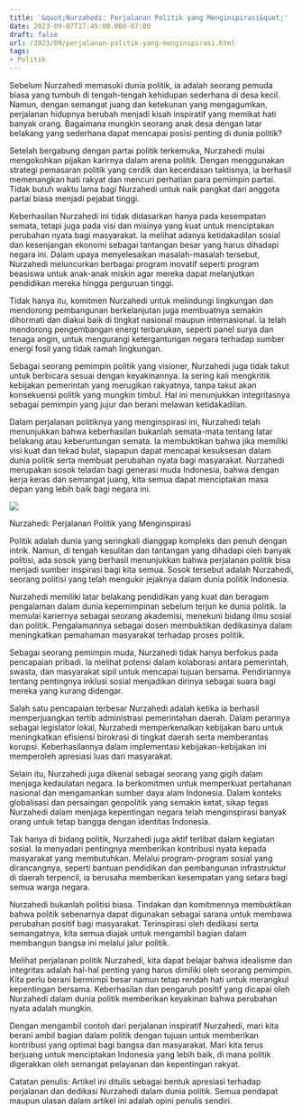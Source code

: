 ```yaml
---
title: '&quot;Nurzahedi: Perjalanan Politik yang Menginspirasi&quot;'
date: 2023-09-07T17:45:00.000-07:00
draft: false
url: /2023/09/perjalanan-politik-yang-menginspirasi.html
tags: 
- Politik
---
```


  

Sebelum Nurzahedi memasuki dunia politik, ia adalah seorang pemuda biasa yang tumbuh di tengah-tengah kehidupan sederhana di desa kecil. Namun, dengan semangat juang dan ketekunan yang mengagumkan, perjalanan hidupnya berubah menjadi kisah inspiratif yang memikat hati banyak orang. Bagaimana mungkin seorang anak desa dengan latar belakang yang sederhana dapat mencapai posisi penting di dunia politik?

  

Setelah bergabung dengan partai politik terkemuka, Nurzahedi mulai mengokohkan pijakan karirnya dalam arena politik. Dengan menggunakan strategi pemasaran politik yang cerdik dan kecerdasan taktisnya, ia berhasil memenangkan hati rakyat dan mencuri perhatian para pemimpin partai. Tidak butuh waktu lama bagi Nurzahedi untuk naik pangkat dari anggota partai biasa menjadi pejabat tinggi.

  

Keberhasilan Nurzahedi ini tidak didasarkan hanya pada kesempatan semata, tetapi juga pada visi dan misinya yang kuat untuk menciptakan perubahan nyata bagi masyarakat. Ia melihat adanya ketidakadilan sosial dan kesenjangan ekonomi sebagai tantangan besar yang harus dihadapi negara ini. Dalam upaya menyelesaikan masalah-masalah tersebut, Nurzahedi meluncurkan berbagai program inovatif seperti program beasiswa untuk anak-anak miskin agar mereka dapat melanjutkan pendidikan mereka hingga perguruan tinggi.

  

Tidak hanya itu, komitmen Nurzahedi untuk melindungi lingkungan dan mendorong pembangunan berkelanjutan juga membuatnya semakin dihormati dan diakui baik di tingkat nasional maupun internasional. Ia telah mendorong pengembangan energi terbarukan, seperti panel surya dan tenaga angin, untuk mengurangi ketergantungan negara terhadap sumber energi fosil yang tidak ramah lingkungan.

  

Sebagai seorang pemimpin politik yang visioner, Nurzahedi juga tidak takut untuk berbicara sesuai dengan keyakinannya. Ia sering kali mengkritik kebijakan pemerintah yang merugikan rakyatnya, tanpa takut akan konsekuensi politik yang mungkin timbul. Hal ini menunjukkan integritasnya sebagai pemimpin yang jujur dan berani melawan ketidakadilan.

  

Dalam perjalanan politiknya yang menginspirasi ini, Nurzahedi telah menunjukkan bahwa keberhasilan bukanlah semata-mata tentang latar belakang atau keberuntungan semata. Ia membuktikan bahwa jika memiliki visi kuat dan tekad bulat, siapapun dapat mencapai kesuksesan dalam dunia politik serta membuat perubahan nyata bagi masyarakat. Nurzahedi merupakan sosok teladan bagi generasi muda Indonesia, bahwa dengan kerja keras dan semangat juang, kita semua dapat menciptakan masa depan yang lebih baik bagi negara ini.

  

![](https://www.riauonline.co.id/foto/bank/images2/Nurzahedi.jpg)

  

Nurzahedi: Perjalanan Politik yang Menginspirasi

  

Politik adalah dunia yang seringkali dianggap kompleks dan penuh dengan intrik. Namun, di tengah kesulitan dan tantangan yang dihadapi oleh banyak politisi, ada sosok yang berhasil menunjukkan bahwa perjalanan politik bisa menjadi sumber inspirasi bagi kita semua. Sosok tersebut adalah Nurzahedi, seorang politisi yang telah mengukir jejaknya dalam dunia politik Indonesia.

  

Nurzahedi memiliki latar belakang pendidikan yang kuat dan beragam pengalaman dalam dunia kepemimpinan sebelum terjun ke dunia politik. Ia memulai kariernya sebagai seorang akademisi, menekuni bidang ilmu sosial dan politik. Pengalamannya sebagai dosen membuktikan dedikasinya dalam meningkatkan pemahaman masyarakat terhadap proses politik.

  

Sebagai seorang pemimpin muda, Nurzahedi tidak hanya berfokus pada pencapaian pribadi. Ia melihat potensi dalam kolaborasi antara pemerintah, swasta, dan masyarakat sipil untuk mencapai tujuan bersama. Pendiriannya tentang pentingnya inklusi sosial menjadikan dirinya sebagai suara bagi mereka yang kurang didengar.

  

Salah satu pencapaian terbesar Nurzahedi adalah ketika ia berhasil memperjuangkan tertib administrasi pemerintahan daerah. Dalam perannya sebagai legislator lokal, Nurzahedi memperkenalkan kebijakan baru untuk meningkatkan efisiensi birokrasi di tingkat daerah serta memberantas korupsi. Keberhasilannya dalam implementasi kebijakan-kebijakan ini memperoleh apresiasi luas dari masyarakat.

  

Selain itu, Nurzahedi juga dikenal sebagai seorang yang gigih dalam menjaga kedaulatan negara. Ia berkomitmen untuk memperkuat pertahanan nasional dan mengamankan sumber daya alam Indonesia. Dalam konteks globalisasi dan persaingan geopolitik yang semakin ketat, sikap tegas Nurzahedi dalam menjaga kepentingan negara telah menginspirasi banyak orang untuk tetap bangga dengan identitas Indonesia.

  

Tak hanya di bidang politik, Nurzahedi juga aktif terlibat dalam kegiatan sosial. Ia menyadari pentingnya memberikan kontribusi nyata kepada masyarakat yang membutuhkan. Melalui program-program sosial yang dirancangnya, seperti bantuan pendidikan dan pembangunan infrastruktur di daerah terpencil, ia berusaha memberikan kesempatan yang setara bagi semua warga negara.

  

Nurzahedi bukanlah politisi biasa. Tindakan dan komitmennya membuktikan bahwa politik sebenarnya dapat digunakan sebagai sarana untuk membawa perubahan positif bagi masyarakat. Terinspirasi oleh dedikasi serta semangatnya, kita semua diajak untuk mengambil bagian dalam membangun bangsa ini melalui jalur politik.

  

Melihat perjalanan politik Nurzahedi, kita dapat belajar bahwa idealisme dan integritas adalah hal-hal penting yang harus dimiliki oleh seorang pemimpin. Kita perlu berani bermimpi besar namun tetap rendah hati untuk merangkul kepentingan bersama. Keberhasilan dan pengaruh positif yang dicapai oleh Nurzahedi dalam dunia politik memberikan keyakinan bahwa perubahan nyata adalah mungkin.

  

Dengan mengambil contoh dari perjalanan inspiratif Nurzahedi, mari kita berani ambil bagian dalam politik dengan tujuan untuk memberikan kontribusi yang optimal bagi bangsa dan masyarakat. Mari kita terus berjuang untuk menciptakan Indonesia yang lebih baik, di mana politik digerakkan oleh semangat pelayanan dan kepentingan rakyat.

  

Catatan penulis: Artikel ini ditulis sebagai bentuk apresiasi terhadap perjalanan dan dedikasi Nurzahedi dalam dunia politik. Semua pendapat maupun ulasan dalam artikel ini adalah opini penulis sendiri.